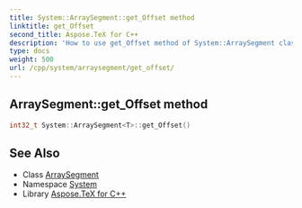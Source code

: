 ```yaml
---
title: System::ArraySegment::get_Offset method
linktitle: get_Offset
second_title: Aspose.TeX for C++
description: 'How to use get_Offset method of System::ArraySegment class in C++.'
type: docs
weight: 500
url: /cpp/system/arraysegment/get_offset/
---
```

## ArraySegment::get_Offset method




```cpp
int32_t System::ArraySegment<T>::get_Offset()
```

## See Also

* Class [ArraySegment](../)
* Namespace [System](../../)
* Library [Aspose.TeX for C++](../../../)
